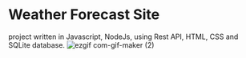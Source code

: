 # Weather Forecast Site
 project written in Javascript, NodeJs, using Rest API, HTML, CSS and SQLite database.
![ezgif com-gif-maker (2)](https://user-images.githubusercontent.com/74188589/136419405-8cc1d877-eee9-46e4-b3d8-03dcb5f7d1ed.gif)
